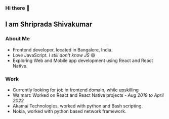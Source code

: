 ### Hi there 👋
## I am Shriprada Shivakumar
<!--
**shripradashivakumar/shripradashivakumar** is a ✨ _special_ ✨ repository because its `README.md` (this file) appears on your GitHub profile.

Here are some ideas to get you started:

- 🔭 I’m currently working on ...
- 🌱 I’m currently learning ...
- 👯 I’m looking to collaborate on ...
- 🤔 I’m looking for help with ...
- 💬 Ask me about ...
- 📫 How to reach me: ...
- 😄 Pronouns: ...
- ⚡ Fun fact: ...
-->

### About Me
- Frontend developer, located in Bangalore, India.
- Love JavaScript. _I still don't know JS_ :smile:
- Exploring Web and Mobile app development using React and React Native.

### Work
- Currently looking for job in frontend domain, while upskilling
- Walmart: Worked on React and React Native projects - _Aug 2019 to April 2022_
- Akamai Technologies, worked with python and Bash scripting.
- Nokia, worked with python based network framework.
  
